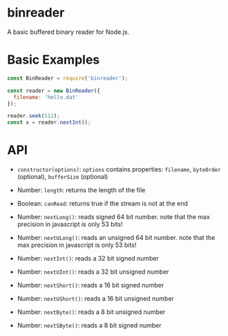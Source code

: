 # binreader

A basic buffered binary reader for Node.js.


# Basic Examples

```js
const BinReader = require('binreader');

const reader = new BinReader({
  filename: 'hello.dat'
});

reader.seek(512);
const x = reader.nextInt();
```

# API

* `constructor(options)`: `options` contains properties: `filename`, `byteOrder` (optional), `bufferSize` (optional)

* Number: `length`: returns the length of the file

* Boolean: `canRead`: returns true if the stream is not at the end

* Number: `nextLong()`: reads signed 64 bit number. note that the max precision in javascript is only 53 bits!

* Number: `nextULong()`: reads an unsigned 64 bit number. note that the max precision in javascript is only 53 bits!

* Number: `nextInt()`: reads a 32 bit signed number

* Number: `nextUInt()`: reads a 32 bit unsigned number

* Number: `nextShort()`: reads a 16 bit signed number

* Number: `nextUShort()`: reads a 16 bit unsigned number

* Number: `nextByte()`: reads a 8 bit unsigned number

* Number: `nextSByte()`: reads a 8 bit signed number
